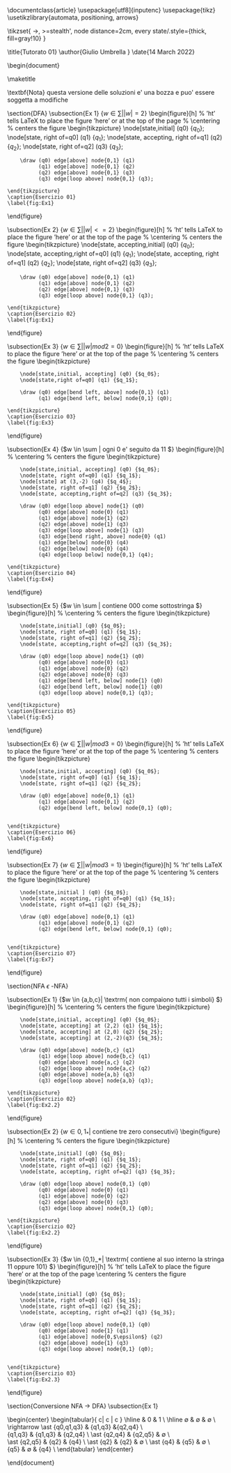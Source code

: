 \documentclass{article}
\usepackage[utf8]{inputenc}
\usepackage{tikz}
\usetikzlibrary{automata, positioning, arrows}

\tikzset{
        ->,
        >=stealth',
        node distance=2cm,
        every state/.style={thick, fill=gray!10}
        }


\title{Tutorato 01}
\author{Giulio Umbrella }
\date{14 March 2022}


\begin{document}

\maketitle

\textbf{Nota} questa versione delle soluzioni e' una bozza e puo' essere soggetta a modifiche 


\section{DFA}
\subsection{Ex 1}
{$w \in \sum | |w| = 2$}
\begin{figure}[h] % ’ht’ tells LaTeX to place the figure ’here’ or at the top of the page
    % \centering % centers the figure
    \begin{tikzpicture}
        \node[state,initial] (q0) {$q_0$};
        \node[state, right of=q0] (q1) {$q_1$};
        \node[state, accepting, right of=q1] (q2) {$q_2$};
        \node[state, right of=q2] (q3) {$q_3$};
        
        \draw (q0) edge[above] node{0,1} (q1)
              (q1) edge[above] node{0,1} (q2)
              (q2) edge[above] node{0,1} (q3)
              (q3) edge[loop above] node{0,1} (q3);

    \end{tikzpicture}
    \caption{Esercizio 01}
    \label{fig:Ex1}
\end{figure}

\subsection{Ex 2}
{$w \in \sum | |w| <= 2$}
\begin{figure}[h] % ’ht’ tells LaTeX to place the figure ’here’ or at the top of the page
    % \centering % centers the figure
    \begin{tikzpicture}
        \node[state, accepting,initial] (q0) {$q_0$};
        \node[state, accepting,right of=q0] (q1) {$q_1$};
        \node[state, accepting, right of=q1] (q2) {$q_2$};
        \node[state, right of=q2] (q3) {$q_3$};
        
        \draw (q0) edge[above] node{0,1} (q1)
              (q1) edge[above] node{0,1} (q2)
              (q2) edge[above] node{0,1} (q3)
              (q3) edge[loop above] node{0,1} (q3);

    \end{tikzpicture}
    \caption{Esercizio 02}
    \label{fig:Ex1}
\end{figure}

\subsection{Ex 3}
{$w \in \sum | |w| mod 2 = 0$}
\begin{figure}[h] % ’ht’ tells LaTeX to place the figure ’here’ or at the top of the page
    % \centering % centers the figure
    \begin{tikzpicture}
        
        \node[state,initial, accepting] (q0) {$q_0$};
        \node[state,right of=q0] (q1) {$q_1$};
      
        \draw (q0) edge[bend left, above] node{0,1} (q1)
              (q1) edge[bend left, below] node{0,1} (q0);

    \end{tikzpicture}
    \caption{Esercizio 03}
    \label{fig:Ex3}
\end{figure}



\subsection{Ex 4}
{$w \in \sum | ogni 0 e' seguito da 11 $}
\begin{figure}[h] 
    % \centering % centers the figure
    \begin{tikzpicture}
        
        \node[state,initial, accepting] (q0) {$q_0$};
        \node[state, right of=q0] (q1) {$q_1$};
        \node[state] at (3,-2) (q4) {$q_4$};          
        \node[state, right of=q1] (q2) {$q_2$};
        \node[state, accepting,right of=q2] (q3) {$q_3$};
        
        \draw (q0) edge[loop above] node{1} (q0)
              (q0) edge[above] node{0} (q1)
              (q1) edge[above] node{1} (q2)
              (q2) edge[above] node{1} (q3)
              (q3) edge[loop above] node{1} (q3)
              (q3) edge[bend right, above] node{0} (q1)
              (q1) edge[below] node{0} (q4)
              (q2) edge[below] node{0} (q4)
              (q4) edge[loop below] node{0,1} (q4);

    \end{tikzpicture}
    \caption{Esercizio 04}
    \label{fig:Ex4}
\end{figure}

\subsection{Ex 5}
{$w \in \sum | contiene 000 come sottostringa $}
\begin{figure}[h] 
    % \centering % centers the figure
    \begin{tikzpicture}

        \node[state,initial] (q0) {$q_0$};
        \node[state, right of=q0] (q1) {$q_1$};
        \node[state, right of=q1] (q2) {$q_2$};
        \node[state, accepting,right of=q2] (q3) {$q_3$};
        
        \draw (q0) edge[loop above] node{1} (q0)
              (q0) edge[above] node{0} (q1)
              (q1) edge[above] node{0} (q2)
              (q2) edge[above] node{0} (q3)
              (q1) edge[bend left, below] node{1} (q0)
              (q2) edge[bend left, below] node{1} (q0)
              (q3) edge[loop above] node{0,1} (q3);
                  
    \end{tikzpicture}
    \caption{Esercizio 05}
    \label{fig:Ex5}
\end{figure}

\subsection{Ex 6}
{$w \in \sum | |w| mod 3 = 0$}
\begin{figure}[h] % ’ht’ tells LaTeX to place the figure ’here’ or at the top of the page
    % \centering % centers the figure
    \begin{tikzpicture}

        \node[state,initial, accepting] (q0) {$q_0$};
        \node[state, right of=q0] (q1) {$q_1$};
        \node[state, right of=q1] (q2) {$q_2$};
        
        \draw (q0) edge[above] node{0,1} (q1)
              (q1) edge[above] node{0,1} (q2)
              (q2) edge[bend left, below] node{0,1} (q0);
                  

    \end{tikzpicture}
    \caption{Esercizio 06}
    \label{fig:Ex6}
\end{figure}

\subsection{Ex 7}
{$w \in \sum | |w| mod 3 = 1$}
\begin{figure}[h] % ’ht’ tells LaTeX to place the figure ’here’ or at the top of the page
    % \centering % centers the figure
    \begin{tikzpicture}

        \node[state,initial ] (q0) {$q_0$};
        \node[state, accepting, right of=q0] (q1) {$q_1$};
        \node[state, right of=q1] (q2) {$q_2$};
        
        \draw (q0) edge[above] node{0,1} (q1)
              (q1) edge[above] node{0,1} (q2)
              (q2) edge[bend left, below] node{0,1} (q0);
                  

    \end{tikzpicture}
    \caption{Esercizio 07}
    \label{fig:Ex7}
\end{figure}

\section{NFA $\epsilon$ -NFA}

\subsection{Ex 1}
{$w \in {a,b,c}| \textrm{ non compaiono tutti i simboli} $}
\begin{figure}[h] 
    % \centering % centers the figure
    \begin{tikzpicture}

        \node[state,initial, accepting] (q0) {$q_0$};
        \node[state, accepting] at (2,2) (q1) {$q_1$};
        \node[state, accepting] at (2,0) (q2) {$q_2$};
        \node[state, accepting] at (2,-2)(q3) {$q_3$};
        
        \draw (q0) edge[above] node{b,c} (q1)
              (q1) edge[loop above] node{b,c} (q1)
              (q0) edge[above] node{a,c} (q2)
              (q2) edge[loop above] node{a,c} (q2)
              (q0) edge[above] node{a,b} (q3)
              (q3) edge[loop above] node{a,b} (q3);
                  
    \end{tikzpicture}
    \caption{Esercizio 02}
    \label{fig:Ex2.2}
\end{figure}


\subsection{Ex 2}
{$w \in {0,1}_*| \textrm{ contiene tre zero consecutivi}$}
\begin{figure}[h] 
    % \centering % centers the figure
    \begin{tikzpicture}

        \node[state,initial] (q0) {$q_0$};
        \node[state, right of=q0] (q1) {$q_1$};
        \node[state, right of=q1] (q2) {$q_2$};
        \node[state, accepting, right of=q2] (q3) {$q_3$};
        
        \draw (q0) edge[loop above] node{0,1} (q0)
              (q0) edge[above] node{0} (q1)
              (q1) edge[above] node{0} (q2)
              (q2) edge[above] node{0} (q3)
              (q3) edge[loop above] node{0,1} (q0);
                  
    \end{tikzpicture}
    \caption{Esercizio 02}
    \label{fig:Ex2.2}
\end{figure}


\subsection{Ex 3}
{$w \in {0,1}_*| \textrm{ contiene al suo interno la stringa 11 oppure 101}  $}
\begin{figure}[h] % ’ht’ tells LaTeX to place the figure ’here’ or at the top of the page
    \centering % centers the figure
    \begin{tikzpicture}

        \node[state,initial] (q0) {$q_0$};
        \node[state, right of=q0] (q1) {$q_1$};
        \node[state, right of=q1] (q2) {$q_2$};
        \node[state, accepting, right of=q2] (q3) {$q_3$};
        
        \draw (q0) edge[loop above] node{0,1} (q0)
              (q0) edge[above] node{1} (q1)
              (q1) edge[above] node{0,$\epsilon$} (q2)
              (q2) edge[above] node{1} (q3)
              (q3) edge[loop above] node{0,1} (q0);
                  

    \end{tikzpicture}
    \caption{Esercizio 03}
    \label{fig:Ex2.3}
\end{figure}


\section{Conversione NFA $\rightarrow$ DFA}
\subsection{Ex 1}

\begin{center}
\begin{tabular}{ c| c | c }
\hline
& 0 & 1 \\
\hline
$\emptyset$ & $\emptyset$ & $\emptyset$ \\ 
 \rightarrow \ast \{q0,q1,q3\} & \{q1,q3\} &\{q2,q4\} \\  
 \{q1,q3\} & \{q1,q3\} & \{q2,q4\} \\ 
 \ast \{q2,q4\} & \{q2,q5\} & $\emptyset$ \\  
 \ast \{q2,q5\} & \{q2\} & \{q4\} \\ 
 \ast \{q2\} & \{q2\} & $\emptyset$ \\ 
 \ast \{q4\} & \{q5\} & $\emptyset$ \\  
 \{q5\} & $\emptyset$ & \{q4\} \\ 
\end{tabular}
\end{center}

\end{document}
